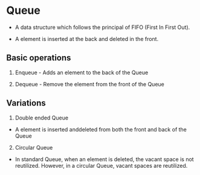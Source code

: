# Queue

* A data structure which follows the principal of FIFO (First In First Out).

* A element is inserted at the back and deleted in the front.

## Basic operations

1. Enqueue - Adds an element to the back of the Queue

2. Dequeue - Remove the element from the front of the Queue

## Variations

1. Double ended Queue

* A element is inserted anddeleted from both the front and back of the Queue

2. Circular Queue

* In standard Queue, when an element is deleted, the vacant space is not reutilized. However, in a circular Queue, vacant spaces are reutilized.

